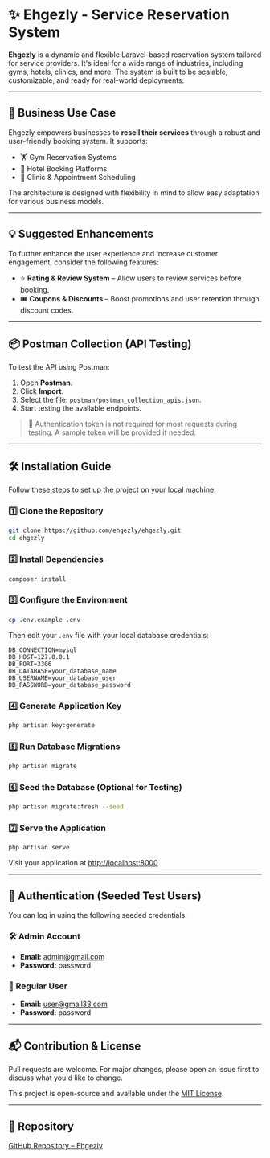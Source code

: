 # ✨ Ehgezly - Service Reservation System

**Ehgezly** is a dynamic and flexible Laravel-based reservation system tailored for service providers. It's ideal for a wide range of industries, including gyms, hotels, clinics, and more. The system is built to be scalable, customizable, and ready for real-world deployments.

---

## 📌 Business Use Case

Ehgezly empowers businesses to **resell their services** through a robust and user-friendly booking system. It supports:

- 🏋️ Gym Reservation Systems  
- 🏨 Hotel Booking Platforms  
- 🏥 Clinic & Appointment Scheduling  

The architecture is designed with flexibility in mind to allow easy adaptation for various business models.

---

## 💡 Suggested Enhancements

To further enhance the user experience and increase customer engagement, consider the following features:

- ⭐ **Rating & Review System** – Allow users to review services before booking.  
- 🎟️ **Coupons & Discounts** – Boost promotions and user retention through discount codes.

---

## 📦 Postman Collection (API Testing)

To test the API using Postman:

1. Open **Postman**.  
2. Click **Import**.  
3. Select the file: `postman/postman_collection_apis.json`.  
4. Start testing the available endpoints.

> 🔐 Authentication token is not required for most requests during testing. A sample token will be provided if needed.

---

## 🛠️ Installation Guide

Follow these steps to set up the project on your local machine:

### 1️⃣ Clone the Repository

```bash
git clone https://github.com/ehgezly/ehgezly.git
cd ehgezly
```

### 2️⃣ Install Dependencies

```bash
composer install
```

### 3️⃣ Configure the Environment

```bash
cp .env.example .env
```

Then edit your `.env` file with your local database credentials:

```env
DB_CONNECTION=mysql
DB_HOST=127.0.0.1
DB_PORT=3306
DB_DATABASE=your_database_name
DB_USERNAME=your_database_user
DB_PASSWORD=your_database_password
```

### 4️⃣ Generate Application Key

```bash
php artisan key:generate
```

### 5️⃣ Run Database Migrations

```bash
php artisan migrate
```

### 6️⃣ Seed the Database (Optional for Testing)

```bash
php artisan migrate:fresh --seed
```

### 7️⃣ Serve the Application

```bash
php artisan serve
```

Visit your application at [http://localhost:8000](http://localhost:8000)

---

## 🔐 Authentication (Seeded Test Users)

You can log in using the following seeded credentials:

### 🛠️ Admin Account

- **Email:** admin@gmail.com  
- **Password:** password

### 👤 Regular User

- **Email:** user@gmail33.com  
- **Password:** password

---

## 📬 Contribution & License

Pull requests are welcome. For major changes, please open an issue first to discuss what you'd like to change.

This project is open-source and available under the [MIT License](https://opensource.org/licenses/MIT).

---

## 🔗 Repository

[GitHub Repository – Ehgezly](https://github.com/ehgezly/ehgezly)
